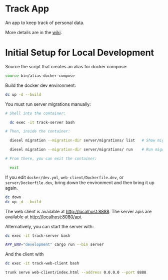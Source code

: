 # Track App

An app to keep track of personal data.

More details are in the [wiki](https://github.com/johnshaughnessy/track/wiki).

# Initial Setup for Local Development

Source the script that creates an alias for docker compose:

```sh
source bin/alias-docker-compose
```

Build the docker dev environment:

```sh
dc up -d --build
```

You must run server migrations manually:

```sh
# Shell into the container:

  dc exec -it track-server bash

# Then, inside the container:

  diesel migration --migration-dir server/migrations/ list   # Show migrations

  diesel migration --migration-dir server/migrations/ run    # Run migrations

# From there, you can exit the container:

  exit
```

If you edit `docker/dev.yml`, `web-client/Dockerfile.dev`, or `server/Dockerfile.dev`, bring down the environment and then bring it up again.

```sh
dc down
dc up -d --build
```

The web client is available at [http://localhost:8888](http://localhost:8888).
The server apis are available at [http://localhost:8080/api](http://localhost:8080/api).

Alternatively, you can start the server with:

```sh
dc exec -it track-server bash

APP_ENV="development" cargo run --bin server
```

And the client with

```sh
dc exec -it track-web-client bash

trunk serve web-client/index.html --address 0.0.0.0 --port 8888
```
